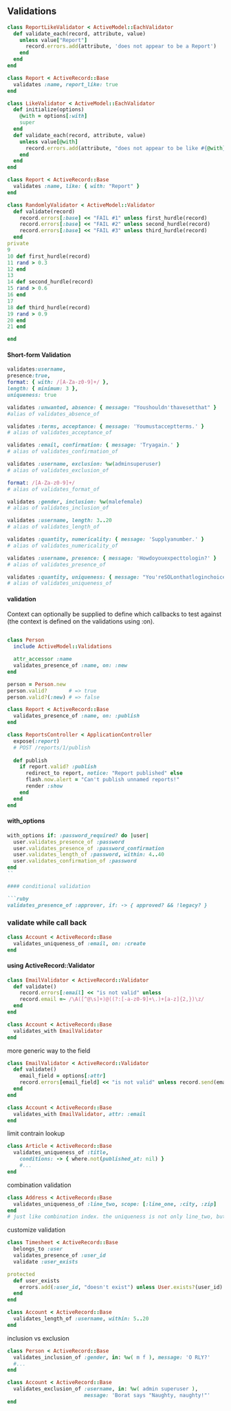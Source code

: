 ## Validations

```ruby
class ReportLikeValidator < ActiveModel::EachValidator
  def validate_each(record, attribute, value)
    unless value["Report"]
      record.errors.add(attribute, 'does not appear to be a Report')
    end
  end
end

class Report < ActiveRecord::Base
  validates :name, report_like: true
end
```

```ruby
class LikeValidator < ActiveModel::EachValidator
  def initialize(options)
    @with = options[:with]
    super
  end
  def validate_each(record, attribute, value)
    unless value[@with]
      record.errors.add(attribute, "does not appear to be like #{@with}")
    end
  end
end

class Report < ActiveRecord::Base
  validates :name, like: { with: "Report" }
end

```

```ruby
class RandomlyValidator < ActiveModel::Validator
  def validate(record)
    record.errors[:base] << "FAIL #1" unless first_hurdle(record)
    record.errors[:base] << "FAIL #2" unless second_hurdle(record)
    record.errors[:base] << "FAIL #3" unless third_hurdle(record)
  end
private
9
10 def first_hurdle(record)
11 rand > 0.3
12 end
13
14 def second_hurdle(record)
15 rand > 0.6
16 end
17
18 def third_hurdle(record)
19 rand > 0.9
20 end
21 end

end
```
#### Short-form Validation

```ruby
validates:username,
presence:true, 
format: { with: /[A-Za-z0-9]+/ }, 
length: { minimum: 3 }, 
uniqueness: true

validates :unwanted, absence: { message: "Youshouldn'thavesetthat" }
#alias of validates_absence_of

validates :terms, acceptance: { message: 'Youmustacceptterms.' }
# alias of validates_acceptance_of

validates :email, confirmation: { message: 'Tryagain.' }
# alias of validates_confirmation_of

validates :username, exclusion: %w(adminsuperuser)
# alias of validates_exclusion_of

format: /[A-Za-z0-9]+/
# alias of validates_format_of

validates :gender, inclusion: %w(malefemale)
# alias of validates_inclusion_of

validates :username, length: 3..20
# alias of validates_length_of

validates :quantity, numericality: { message: 'Supplyanumber.' }
# alias of validates_numericality_of

validates :username, presence: { message: 'Howdoyouexpecttologin?' }
# alias of validates_presence_of

validates :quantity, uniqueness: { message: "You'reSOLonthatloginchoice,buddy!" }
# alias of validates_uniqueness_of
```

#### validation
Context can optionally be supplied to define which callbacks to test against (the context is defined on the validations using :on).
```ruby

class Person
  include ActiveModel::Validations

  attr_accessor :name
  validates_presence_of :name, on: :new
end

person = Person.new
person.valid?       # => true
person.valid?(:new) # => false
```

```ruby
class Report < ActiveRecord::Base 
  validates_presence_of :name, on: :publish
end 

class ReportsController < ApplicationController
  expose(:report)
  # POST /reports/1/publish
  
  def publish
    if report.valid? :publish
      redirect_to report, notice: "Report published" else
      flash.now.alert = "Can't publish unnamed reports!"
      render :show 
    end
  end 
end
```

#### with_options

```ruby
with_options if: :password_required? do |user| 
  user.validates_presence_of :password 
  user.validates_presence_of :password_confirmation 
  user.validates_length_of :password, within: 4..40 
  user.validates_confirmation_of :password
end
``

#### conditional validation

```ruby
validates_presence_of :approver, if: -> { approved? && !legacy? }
```

### validate while call back

```ruby
class Account < ActiveRecord::Base
  validates_uniqueness_of :email, on: :create
end
```

#### using ActiveRecord::Validator

```ruby
class EmailValidator < ActiveRecord::Validator 
  def validate()
    record.errors[:email] << "is not valid" unless
    record.email =~ /\A([^@\s]+)@((?:[-a-z0-9]+\.)+[a-z]{2,})\z/
  end 
end

class Account < ActiveRecord::Base
  validates_with EmailValidator
end
```


more generic way to the field

```ruby
class EmailValidator < ActiveRecord::Validator 
  def validate()
    email_field = options[:attr] 
    record.errors[email_field] << "is not valid" unless record.send(email_field) =~ /\A([^@\s]+)@((?:[-a-z0-9]+\.)+[a-z]{2,})\z/ 
  end
end

class Account < ActiveRecord::Base 
  validates_with EmailValidator, attr: :email
end
```

limit contrain lookup

```ruby
class Article < ActiveRecord::Base 
  validates_uniqueness_of :title,
    conditions: -> { where.not(published_at: nil) } 
    #...
end
```

combination validation

```ruby
class Address < ActiveRecord::Base
  validates_uniqueness_of :line_two, scope: [:line_one, :city, :zip]
end
# just like combination index. the uniqueness is not only line_two, but 4 together
```


customize validation

```ruby
class Timesheet < ActiveRecord::Base
  belongs_to :user
  validates_presence_of :user_id
  validate :user_exists

protected
  def user_exists
    errors.add(:user_id, "doesn't exist") unless User.exists?(user_id)
  end
end
```

```ruby
class Account < ActiveRecord::Base 
  validates_length_of :username, within: 5..20
end
```

inclusion vs exclusion

```ruby
class Person < ActiveRecord::Base
  validates_inclusion_of :gender, in: %w( m f ), message: 'O RLY?'
  #...
end

class Account < ActiveRecord::Base
  validates_exclusion_of :username, in: %w( admin superuser ),
                         message: 'Borat says "Naughty, naughty!"'
end
                         
```
